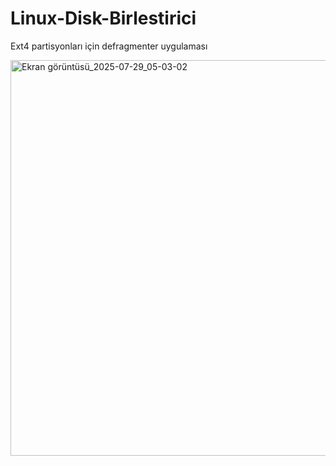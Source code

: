 # Linux-Disk-Birlestirici
Ext4 partisyonları için defragmenter uygulaması

<img width="802" height="633" alt="Ekran görüntüsü_2025-07-29_05-03-02" src="https://github.com/user-attachments/assets/6aba3e30-65ae-4a0c-a948-07b2251258d0" />
